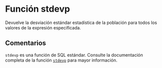 ﻿---
Autogenerated: true
---

# Función  stdevp

Devuelve la desviación estándar estadística de la población para todos los valores de la expresión especificada.

## Comentarios 

`stdevp` es una función de SQL estándar. Consulte la documentación completa de la función [`stdevp`](https://learn.microsoft.com/es-es/sql/t-sql/functions/stdevp-transact-sql) para mayor información.
